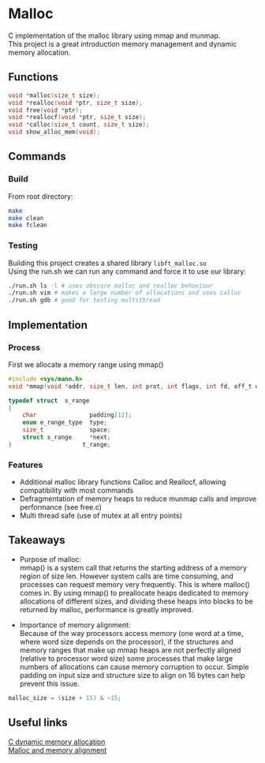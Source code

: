 # Malloc
C implementation of the malloc library using mmap and munmap.  
This project is a great introduction memory management and dynamic memory allocation.

## Functions
```c
void *malloc(size_t size);
void *realloc(void *ptr, size_t size);
void free(void *ptr);
void *reallocf(void *ptr, size_t size);
void *calloc(size_t count, size_t size);
void show_alloc_mem(void);
```

## Commands
### Build
From root directory:
```bash
make
make clean
make fclean
```
### Testing
Building this project creates a shared library ```libft_malloc.so```  
Using the run.sh we can run any command and force it to use our library:
```bash
./run.sh ls -l # uses obscure malloc and realloc behaviour
./run.sh vim # makes a large number of allocations and uses calloc
./run.sh gdb # good for testing multithread
```
## Implementation
### Process
First we allocate a memory range using mmap()
```c
#include <sys/mann.h>
void *mmap(void *addr, size_t len, int prot, int flags, int fd, off_t offset);
```
```c
typedef struct  s_range
{
	char               padding[12];
	enum e_range_type  type;
	size_t             space;
	struct s_range     *next;
}                    t_range;
```

### Features
- Additional malloc library functions Calloc and Reallocf, allowing compatibility with most commands
- Defragmentation of memory heaps to reduce munmap calls and improve performance (see free.c)
- Multi thread safe (use of mutex at all entry points)

## Takeaways
- Purpose of malloc:  
mmap() is a system call that returns the starting address of a memory region of size len. However system calls are time consuming, and processes can request memory very frequently. This is where malloc() comes in. By using mmap() to preallocate heaps dedicated to memory allocations of different sizes, and dividing these heaps into blocks to be returned by malloc, performance is greatly improved.

- Importance of memory alignment:  
Because of the way processors access memory (one word at a time, where word size depends on the processor), if the structures and memory ranges that make up mmap heaps are not perfectly aligned (relative to processor word size) some processes that make large numbers of allocations can cause memory corruption to occur.
Simple padding on input size and structure size to align on 16 bytes can help prevent this issue.
```c
malloc_size = (size + 15) & ~15;
```

## Useful links
[C dynamic memory allocation](https://en.wikipedia.org/wiki/C_dynamic_memory_allocation)  
[Malloc and memory alignment](https://stackoverflow.com/questions/8575822/which-guarantees-does-malloc-make-about-memory-alignment#8575954)
